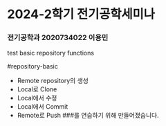 # 2024-2학기 전기공학세미나
### 전기공학과 2020734022 이용민
test basic repository functions

#repository-basic
* Remote repository의 생성
* Local로 Clone
* Local에서 수정
* Local에서 Commit
* Remote로 Push
###를 연습하기 위해 만들어졌습니다.
